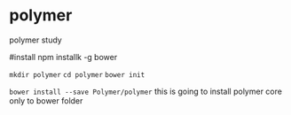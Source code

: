 # polymer
polymer study

#install
npm installk -g bower

```mkdir polymer```
```cd polymer```
```bower init```

```bower install --save Polymer/polymer```
this is going to install polymer core only to bower folder
